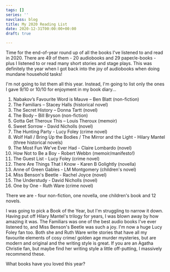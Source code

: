 ```yaml
---
tags: []
series: ''
navclass: blog
title: My 2020 Reading List
date: 2020-12-31T00:00:00+00:00
draft: true

---
```

Time for the end-of-year round up of all the books I've listened to and read in 2020. There are 49 of them - 20 audiobooks and 29 paper/e-books - plus I listened to or read many short stories and stage plays. This was definitely the year when I got back into the joy of audiobooks when doing mundane household tasks!

I'm not going to list them all this year. Instead, I'm going to list only the ones I gave 9/10 or 10/10 for enjoyment in my book diary...

 1. Nabakov’s Favourite Word is Mauve – Ben Blatt (non-fiction)
 2. The Familiars – Stacey Halls (historical novel)
 3. The Secret History – Donna Tartt (novel)
 4. The Body – Bill Bryson (non-fiction)
 5. Gotta Get Theroux This – Louis Theroux (memoir)
 6. Sweet Sorrow - David Nicholls (novel)
 7. The Hunting Party - Lucy Foley (crime novel)
 8. Wolf Hall / Bring Up the Bodies / The Mirror and the Light - Hilary Mantel (three historical novels)
 9. The Most Fun We've Ever Had - Claire Lombardo (novel)
10. How Not to Be a Boy - Robert Webbn (memoir/manifesto!)
11. The Guest List - Lucy Foley (crime novel)
12. There Are Things That I Know - Karen B Golightly (novella)
13. Anne of Green Gables - LM Montgomery (children's novel)
14. Miss Benson's Beetle - Rachel Joyce (novel)
15. The Understudy - David Nicholls (novel)
16. One by One - Ruth Ware (crime novel)

There we are - four non-fiction, one novella, one children's book and 12 novels.

I was going to pick a Book of the Year, but I'm struggling to narrow it down. Having put off Hilary Mantel's trilogy for years, I was blown away by how amazing it was. The Familiars was one of the best audio books I've ever listened to, and Miss Benson's Beetle was such a joy. I'm now a huge Lucy Foley fan too. Both she and Ruth Ware write stories that have all my favourite elements of cosy crime/ golden age murder mysteries, but are modern and original and the writing style is great. If you are an Agatha Christie fan, but maybe find her writing style a little off-putting, I massively recommend these.

What books have you loved this year?